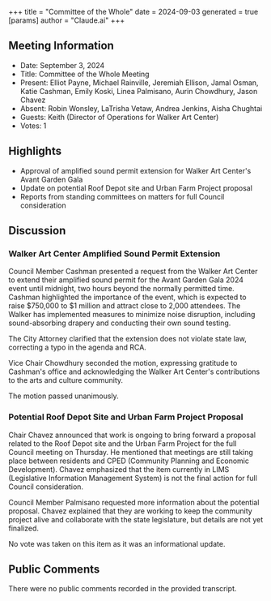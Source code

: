 +++
title = "Committee of the Whole"
date = 2024-09-03
 generated = true
[params]
  author = "Claude.ai"
+++

## Meeting Information

- Date: September 3, 2024
- Title: Committee of the Whole Meeting
- Present: Elliot Payne, Michael Rainville, Jeremiah Ellison, Jamal Osman, Katie Cashman, Emily Koski, Linea Palmisano, Aurin Chowdhury, Jason Chavez
- Absent: Robin Wonsley, LaTrisha Vetaw, Andrea Jenkins, Aisha Chughtai
- Guests: Keith (Director of Operations for Walker Art Center)
- Votes: 1

## Highlights

- Approval of amplified sound permit extension for Walker Art Center's Avant Garden Gala
- Update on potential Roof Depot site and Urban Farm Project proposal
- Reports from standing committees on matters for full Council consideration

## Discussion

### Walker Art Center Amplified Sound Permit Extension

Council Member Cashman presented a request from the Walker Art Center to extend their amplified sound permit for the Avant Garden Gala 2024 event until midnight, two hours beyond the normally permitted time. Cashman highlighted the importance of the event, which is expected to raise $750,000 to $1 million and attract close to 2,000 attendees. The Walker has implemented measures to minimize noise disruption, including sound-absorbing drapery and conducting their own sound testing.

The City Attorney clarified that the extension does not violate state law, correcting a typo in the agenda and RCA. 

Vice Chair Chowdhury seconded the motion, expressing gratitude to Cashman's office and acknowledging the Walker Art Center's contributions to the arts and culture community.

The motion passed unanimously.

### Potential Roof Depot Site and Urban Farm Project Proposal

Chair Chavez announced that work is ongoing to bring forward a proposal related to the Roof Depot site and the Urban Farm Project for the full Council meeting on Thursday. He mentioned that meetings are still taking place between residents and CPED (Community Planning and Economic Development). Chavez emphasized that the item currently in LIMS (Legislative Information Management System) is not the final action for full Council consideration.

Council Member Palmisano requested more information about the potential proposal. Chavez explained that they are working to keep the community project alive and collaborate with the state legislature, but details are not yet finalized.

No vote was taken on this item as it was an informational update.

## Public Comments

There were no public comments recorded in the provided transcript.
